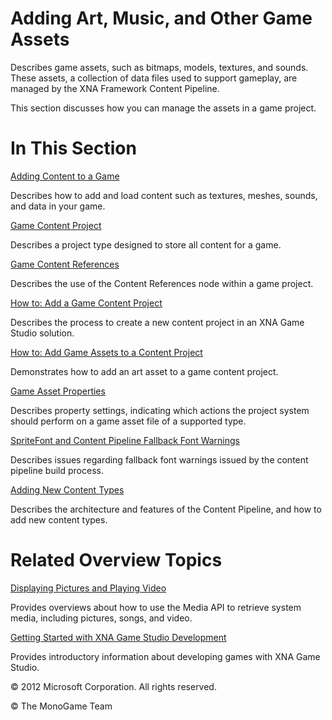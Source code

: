 

# Adding Art, Music, and Other Game Assets

Describes game assets, such as bitmaps, models, textures, and sounds. These assets, a collection of data files used to support gameplay, are managed by the XNA Framework Content Pipeline.

This section discusses how you can manage the assets in a game project.

# In This Section

[Adding Content to a Game](CP_TopLevel.md)

Describes how to add and load content such as textures, meshes, sounds, and data in your game.

[Game Content Project](UsingXNA_GameContentProjects.md)

Describes a project type designed to store all content for a game.

[Game Content References](UsingXNA_GameContentReference.md)

Describes the use of the Content References node within a game project.

[How to: Add a Game Content Project](UsingXNA_GameContent_Add.md)

Describes the process to create a new content project in an XNA Game Studio solution.

[How to: Add Game Assets to a Content Project](UsingXNA_HowTo_AddAResource.md)

Demonstrates how to add an art asset to a game content project.

[Game Asset Properties](UsingXNA_Dlg_Properties.md)

Describes property settings, indicating which actions the project system should perform on a game asset file of a supported type.

[SpriteFont and Content Pipeline Fallback Font Warnings](FallbackFontWarning.md)

Describes issues regarding fallback font warnings issued by the content pipeline build process.

[Adding New Content Types](CP_Content_Advanced.md)

Describes the architecture and features of the Content Pipeline, and how to add new content types.

# Related Overview Topics

[Displaying Pictures and Playing Video](Media.md)

Provides overviews about how to use the Media API to retrieve system media, including pictures, songs, and video.

[Getting Started with XNA Game Studio Development](Getting_Started.md)

Provides introductory information about developing games with XNA Game Studio.

© 2012 Microsoft Corporation. All rights reserved.  

© The MonoGame Team